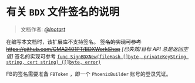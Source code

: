 # 有关 `BDX` 文件签名的说明
> 文档作者: [_@Inotart_](https://github.com/Inotart)

在编写本文档时，该扩展库不支持签名。
~~签名的实现可参考 <https://github.com/CMA2401PT/BDXWorkShop>~~ _[已失效/目标 API 总是返回空值]_
签名的实现可参考 [`func SignBDXNew(fileHash []byte, privateKeyString string, cert string) ([]byte, error)`](https://github.com/LNSSPsd/PhoenixBuilder/blob/main/fastbuilder/bdump/utils.go#L117)

FB的签名需要准备 `FBToken` ，即一个 `PhoenixBuilder` 账号的登录凭证。
